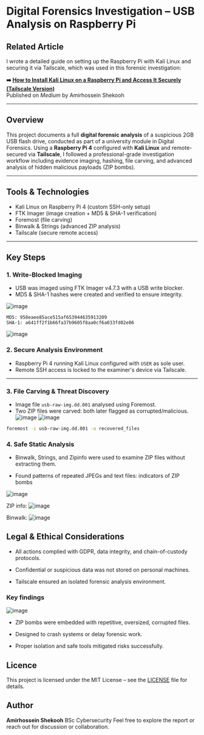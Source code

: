 # Digital Forensics Investigation – USB Analysis on Raspberry Pi

## Related Article

I wrote a detailed guide on setting up the Raspberry Pi with Kali Linux and securing it via Tailscale, which was used in this forensic investigation:

**➡️ [How to Install Kali Linux on a Raspberry Pi and Access It Securely (Tailscale Version)](https://medium.com/@mrnumberx/how-to-install-kali-linux-on-a-raspberry-pi-and-access-it-securely-tailscale-version-1a663d64ec74)**  
Published on *Medium* by Amirhossein Shekooh

---

## Overview

This project documents a full **digital forensic analysis** of a suspicious 2GB USB flash drive, conducted as part of a university module in Digital Forensics. Using a **Raspberry Pi 4** configured with **Kali Linux** and remote-secured via **Tailscale**, I followed a professional-grade investigation workflow including evidence imaging, hashing, file carving, and advanced analysis of hidden malicious payloads (ZIP bombs).

---

## Tools & Technologies

- Kali Linux on Raspberry Pi 4 (custom SSH-only setup)
- FTK Imager (image creation + MD5 & SHA-1 verification)
- Foremost (file carving)
- Binwalk & Strings (advanced ZIP analysis)
- Tailscale (secure remote access)

---

## Key Steps

### 1. Write-Blocked Imaging

- USB was imaged using FTK Imager v4.7.3 with a USB write blocker.
- MD5 & SHA-1 hashes were created and verified to ensure integrity.

![image](https://github.com/user-attachments/assets/34afe317-4dc4-40db-ad6b-4f116d270f15)

```plaintext
MD5: 958eaee85ace515af653944635913209
SHA-1: a641ff2f1b66fa37b9605f8aa0cf6a033fd02e06
```
![image](https://github.com/user-attachments/assets/e1e504e7-f992-4ec5-a385-ee44c1a34df1)

### 2. Secure Analysis Environment

- Raspberry Pi 4 running Kali Linux configured with `USER` as sole user.
- Remote SSH access is locked to the examiner's device via Tailscale.

---

### 3. File Carving & Threat Discovery

- Image file `usb-raw-img.dd.001` analysed using Foremost.
- Two ZIP files were carved: both later flagged as corrupted/malicious.
![image](https://github.com/user-attachments/assets/19405016-296d-4782-84b3-6372483d9b9e)
![image](https://github.com/user-attachments/assets/171cf585-b73c-4583-8250-21913b694592)

```bash
foremost -i usb-raw-img.dd.001 -o recovered_files
```
### 4. Safe Static Analysis

- Binwalk, Strings, and Zipinfo were used to examine ZIP files without extracting them.

- Found patterns of repeated JPEGs and text files: indicators of ZIP bombs

![image](https://github.com/user-attachments/assets/bb9b51ad-141b-4203-a73f-da94fbcb0c37)

ZIP info:
![image](https://github.com/user-attachments/assets/a08736cd-db33-416f-9c42-c122ff0c5c7c)

Binwalk:
![image](https://github.com/user-attachments/assets/76543919-149e-4f2f-9451-2d48098ef467)

## Legal & Ethical Considerations
- All actions complied with GDPR, data integrity, and chain-of-custody protocols.

- Confidential or suspicious data was not stored on personal machines.

- Tailscale ensured an isolated forensic analysis environment.

### Key findings
![image](https://github.com/user-attachments/assets/67b473ea-16ce-47d7-a5c4-de250375cbda)

- ZIP bombs were embedded with repetitive, oversized, corrupted files.

- Designed to crash systems or delay forensic work.

- Proper isolation and safe tools mitigated risks successfully.

## Licence
This project is licensed under the MIT License – see the [LICENSE](./LICENSE) file for details.

## Author
**Amirhossein Shekooh**
BSc Cybersecurity
Feel free to explore the report or reach out for discussion or collaboration.
